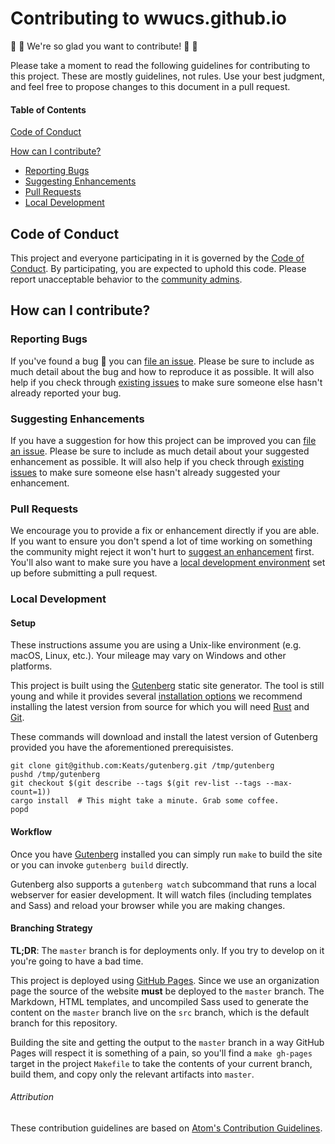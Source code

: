# Contributing to wwucs.github.io
:raised_hands: :tada: We're so glad you want to contribute! :tada: :raised_hands:

Please take a moment to read the following guidelines for contributing to this
project. These are mostly guidelines, not rules. Use your best judgment, and
feel free to propose changes to this document in a pull request.

#### Table of Contents

[Code of Conduct](#code-of-conduct)

[How can I contribute?](#how-can-i-contribute)
  - [Reporting Bugs](#reporting-bugs)
  - [Suggesting Enhancements](#suggesting-enhancements)
  - [Pull Requests](#pull-requests)
  - [Local Development](#local-development)

## Code of Conduct
This project and everyone participating in it is governed by the
[Code of Conduct][code-of-conduct]. By participating, you are expected to
uphold this code. Please report unacceptable behavior to the
[community admins][community-admins].

## How can I contribute?

### Reporting Bugs
If you've found a bug :bug: you can [file an issue][issues]. Please be
sure to include as much detail about the bug and how to reproduce it as
possible. It will also help if you check through [existing issues][issues] to
make sure someone else hasn't already reported your bug.

### Suggesting Enhancements
If you have a suggestion for how this project can be improved you can
[file an issue][issues]. Please be sure to include as much detail about your
suggested enhancement as possible. It will also help if you check through
[existing issues][issues] to make sure someone else hasn't already suggested
your enhancement.

### Pull Requests
We encourage you to provide a fix or enhancement directly if you are able. If
you want to ensure you don't spend a lot of time working on something the
community might reject it won't hurt to
[suggest an enhancement](#suggesting-enhancements) first. You'll also want to
make sure you have a [local development environment](#local-development) set up
before submitting a pull request.

### Local Development

#### Setup
These instructions assume you are using a Unix-like environment
(e.g. macOS, Linux, etc.). Your mileage may vary on Windows and other
platforms.

This project is built using the [Gutenberg][gutenberg] static site generator.
The tool is still young and while it provides several
[installation options][gutenberg-installation] we recommend installing the
latest version from source for which you will need [Rust][rust-lang] and
[Git][git].

These commands will download and install the latest version of Gutenberg
provided you have the aforementioned prerequisistes.
```shell
git clone git@github.com:Keats/gutenberg.git /tmp/gutenberg
pushd /tmp/gutenberg
git checkout $(git describe --tags $(git rev-list --tags --max-count=1))
cargo install  # This might take a minute. Grab some coffee.
popd
```

#### Workflow
Once you have [Gutenberg][gutenberg] installed you can simply run `make` to
build the site or you can invoke `gutenberg build` directly.

Gutenberg also supports a `gutenberg watch` subcommand that runs a local
webserver for easier development. It will watch files
(including templates and Sass) and reload your browser while you are making
changes.

#### Branching Strategy
**TL;DR**: The `master` branch is for deployments only. If you try to develop
on it you're going to have a bad time.

This project is deployed using [GitHub Pages][github-pages]. Since we use an
organization page the source of the website **must** be deployed to the
`master` branch. The Markdown, HTML templates, and uncompiled Sass used to
generate the content on the `master` branch live on the `src` branch, which is
the default branch for this repository.

Building the site and getting the output to the `master` branch in a way GitHub
Pages will respect it is something of a pain, so you'll find a `make gh-pages`
target in the project `Makefile` to take the contents of your current branch,
build them, and copy only the relevant artifacts into `master`.

###### Attribution
These contribution guidelines are based on
[Atom's Contribution Guidelines][atom-contribution-guidelines].

[code-of-conduct]: CODE_OF_CONDUCT.md
[community-admins]: https://wwucs.slack.com/account/team
[issues]: https://github.com/wwucs/wwucs.github.io/issues
[gutenberg]: https://www.getgutenberg.io/
[gutenberg-installation]: https://www.getgutenberg.io/documentation/getting-started/installation/
[rust-lang]: https://www.rust-lang.org/
[git]: https://git-scm.com/
[atom-contribution-guidelines]: https://github.com/atom/atom/blob/master/CONTRIBUTING.md
[github-pages]: https://pages.github.com/
